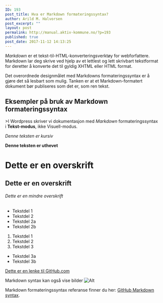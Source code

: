 ```yaml
---
ID: 193
post_title: Hva er Markdown formateringssyntax?
author: Arild M. Halvorsen
post_excerpt: ""
layout: post
permalink: http://manual.aktiv-kommune.no/?p=193
published: true
post_date: 2017-11-12 14:13:25
---
```

*Markdown* er et tekst-til-HTML-konverteringsverktøy for webforfattere. Markdown lar deg skrive ved hjelp av et lettlest og lett skrivbart tekstformat for deretter å konverte det til gyldig XHTML eller HTML format.

Det overordnede designmålet med Markdowns formateringssyntax er å gjøre det så lesbart som mulig. Tanken er at et Markdown-formatert dokument bør publiseres som det er, som ren tekst.

## Eksempler på bruk av Markdown formateringssyntax

&gt;I Wordpress skriver vi dokumentasjon med *Markdown* formateringssyntax i **Tekst-modus**, ikke Visuell-modus.

*Denne teksten er kursiv*

**Denne teksten er uthevet**

# Dette er en overskrift
## Dette er en overskrift
###### Dette er en mindre overskrift

* Tekstdel 1
* Tekstdel 2
* Tekstdel 2a
* Tekstdel 2b

1. Tekstdel 1
2. Tekstdel 2
3. Tekstdel 3
* Tekstdel 3a
* Tekstdel 3b

[Dette er en lenke til GitHub.com](http://github.com)

Markdown syntax kan også vise bilder
![Alt](http://manual.aktiv-kommune.no/wp-content/uploads/2017/11/github_logo-e1510420098925.png "github")

Markdown formateringssyntax referanse finner du her: [GitHub Markdown syntax](https://guides.github.com/pdfs/markdown-cheatsheet-online.pdf).